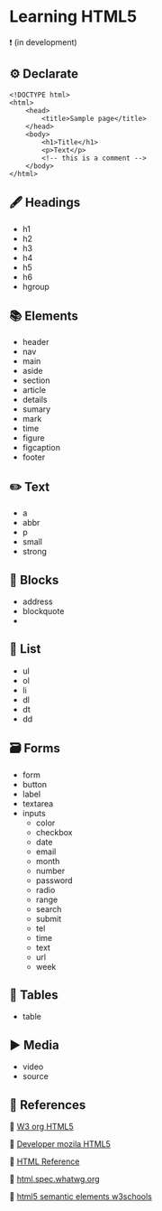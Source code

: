 # Learning HTML5
❗️ (in development)

## ⚙️ Declarate
```
<!DOCTYPE html>
<html>
    <head>
        <title>Sample page</title>
    </head>
    <body>
        <h1>Title</h1>
        <p>Text</p>
        <!-- this is a comment -->
    </body>
</html>
```

## 🖋 Headings
* h1
* h2
* h3
* h4
* h5
* h6
* hgroup

## 📚 Elements
* header
* nav
* main
* aside
* section
* article
* details
* sumary
* mark
* time
* figure
* figcaption
* footer

## ✏️ Text
* a
* abbr
* p
* small
* strong

## 🔵 Blocks
* address
* blockquote
*

## 📝 List
* ul
* ol
* li
* dl
* dt
* dd

## 🗃 Forms
* form
* button
* label
* textarea
* inputs
    - color
    - checkbox
    - date
    - email
    - month
    - number
    - password
    - radio
    - range
    - search
    - submit
    - tel
    - time
    - text
    - url
    - week
    

## 📜 Tables
* table

## ▶️ Media
* video
* source

## 📌 References
📎 [W3 org HTML5](https://www.w3.org/TR/html5/)

📎 [Developer mozila HTML5](https://developer.mozilla.org/es/docs/HTML/HTML5)

📎 [HTML Reference](http://htmlreference.io/)

📎 [html.spec.whatwg.org](https://html.spec.whatwg.org/multipage/dom.html)

📎 [html5 semantic elements w3schools](https://www.w3schools.com/html/html5_semantic_elements.asp)

